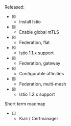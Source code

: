 Released:

- [x] - Install Istio
- [x] - Enable global mTLS
- [x] - Federation, flat
- [x] - Istio 1.1.x support
- [x] - Federation, gateway
- [x] - Configurable affinities
- [x] - Federation, multi-mesh
- [x] - Istio 1.2.x support

Short term roadmap

- [ ] - Kiali / Certmanager
